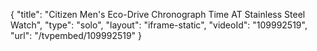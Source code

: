 {
    "title": "Citizen Men's Eco-Drive Chronograph Time AT Stainless Steel Watch",
    "type": "solo",
    "layout": "iframe-static",
    "videoId": "109992519",
    "url": "\/tvpembed\/109992519"
}